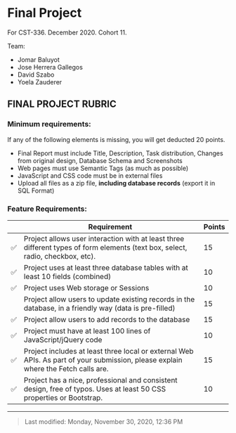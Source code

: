# Final Project

For CST-336. December 2020. Cohort 11.

Team:
- Jomar Baluyot
- Jose Herrera Gallegos
- David Szabo
- Yoela Zauderer

## FINAL PROJECT RUBRIC

### Minimum requirements:

If any of the following elements is missing, you will get deducted 20 points.

- Final Report must include Title, Description, Task distribution, Changes from original design, Database Schema and Screenshots
- Web pages must use Semantic Tags (as much as possible)
- JavaScript and CSS code must be in external files
- Upload all files as a zip file, **including database records** (export it in SQL Format)

### Feature Requirements:

|   | Requirement                                                       | Points |
| - | ----------------------------------------------------------------- | ------ |
| ✅ | Project allows user interaction with at least three different types of form elements (text box, select, radio, checkbox, etc). | 15 |
| ✅ | Project uses at least three database tables with at least 10 fields (combined) | 10 |
| ✅ | Project uses Web storage or Sessions                              | 10 |
|   | Project allow users to update existing records in the database, in a friendly way (data is pre-filled) |15 |
| ✅ | Project allow users to add records to the database                | 15 |
| ✅ | Project must have at least 100 lines of JavaScript/jQuery code    | 10 |
| ✅ | Project includes at least three local or external Web APIs. As part of your submission, please explain where the Fetch calls are. | 15 |
| ✅ | Project has a nice, professional and consistent design, free of typos. Uses at least 50 CSS properties or Bootstrap. | 10 |

-----

> Last modified: Monday, November 30, 2020, 12:36 PM

